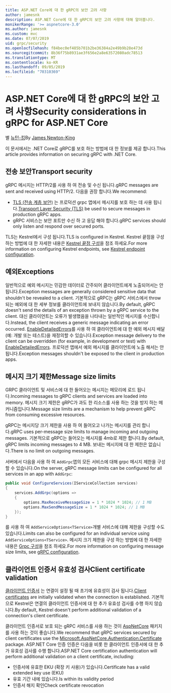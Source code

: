 ```yaml
---
title: ASP.NET Core에 대 한 gRPC의 보안 고려 사항
author: jamesnk
description: ASP.NET Core에 대 한 gRPC의 보안 고려 사항에 대해 알아봅니다.
monikerRange: '>= aspnetcore-3.0'
ms.author: jamesnk
ms.custom: mvc
ms.date: 07/07/2019
uid: grpc/security
ms.openlocfilehash: f84bec0ef485b701b2be36384a2e49b9b28e473d
ms.sourcegitcommit: 8b36f75b8931ae3f656e2a8e63572080adc78513
ms.translationtype: MT
ms.contentlocale: ko-KR
ms.lasthandoff: 09/05/2019
ms.locfileid: "70310369"
---
```

# <a name="security-considerations-in-grpc-for-aspnet-core"></a><span data-ttu-id="6a34b-103">ASP.NET Core에 대 한 gRPC의 보안 고려 사항</span><span class="sxs-lookup"><span data-stu-id="6a34b-103">Security considerations in gRPC for ASP.NET Core</span></span>

<span data-ttu-id="6a34b-104">별 [뉴턴-킹](https://twitter.com/jamesnk)</span><span class="sxs-lookup"><span data-stu-id="6a34b-104">By [James Newton-King](https://twitter.com/jamesnk)</span></span>

<span data-ttu-id="6a34b-105">이 문서에서는 .NET Core로 gRPC를 보호 하는 방법에 대 한 정보를 제공 합니다.</span><span class="sxs-lookup"><span data-stu-id="6a34b-105">This article provides information on securing gRPC with .NET Core.</span></span>

## <a name="transport-security"></a><span data-ttu-id="6a34b-106">전송 보안</span><span class="sxs-lookup"><span data-stu-id="6a34b-106">Transport security</span></span>

<span data-ttu-id="6a34b-107">gRPC 메시지는 HTTP/2를 사용 하 여 전송 및 수신 됩니다.</span><span class="sxs-lookup"><span data-stu-id="6a34b-107">gRPC messages are sent and received using HTTP/2.</span></span> <span data-ttu-id="6a34b-108">다음을 권장 합니다.</span><span class="sxs-lookup"><span data-stu-id="6a34b-108">We recommend:</span></span>

* <span data-ttu-id="6a34b-109">[TLS (전송 계층 보안)](https://tools.ietf.org/html/rfc5246) 는 프로덕션 grpc 앱에서 메시지를 보호 하는 데 사용 됩니다.</span><span class="sxs-lookup"><span data-stu-id="6a34b-109">[Transport Layer Security (TLS)](https://tools.ietf.org/html/rfc5246) be used to secure messages in production gRPC apps.</span></span>
* <span data-ttu-id="6a34b-110">gRPC 서비스는 보안 포트만 수신 하 고 응답 해야 합니다.</span><span class="sxs-lookup"><span data-stu-id="6a34b-110">gRPC services should only listen and respond over secured ports.</span></span>

<span data-ttu-id="6a34b-111">TLS는 Kestrel에서 구성 됩니다.</span><span class="sxs-lookup"><span data-stu-id="6a34b-111">TLS is configured in Kestrel.</span></span> <span data-ttu-id="6a34b-112">Kestrel 끝점을 구성 하는 방법에 대 한 자세한 내용은 [Kestrel 끝점 구성](xref:fundamentals/servers/kestrel#endpoint-configuration)을 참조 하세요.</span><span class="sxs-lookup"><span data-stu-id="6a34b-112">For more information on configuring Kestrel endpoints, see [Kestrel endpoint configuration](xref:fundamentals/servers/kestrel#endpoint-configuration).</span></span>

## <a name="exceptions"></a><span data-ttu-id="6a34b-113">예외</span><span class="sxs-lookup"><span data-stu-id="6a34b-113">Exceptions</span></span>

<span data-ttu-id="6a34b-114">일반적으로 예외 메시지는 민감한 데이터로 간주되어 클라이언트에게 노출되어서는 안 됩니다.</span><span class="sxs-lookup"><span data-stu-id="6a34b-114">Exception messages are generally considered sensitive data that shouldn't be revealed to a client.</span></span> <span data-ttu-id="6a34b-115">기본적으로 gRPC는 gRPC 서비스에서 throw 되는 예외에 대 한 세부 정보를 클라이언트에 보내지 않습니다.</span><span class="sxs-lookup"><span data-stu-id="6a34b-115">By default, gRPC doesn't send the details of an exception thrown by a gRPC service to the client.</span></span> <span data-ttu-id="6a34b-116">대신 클라이언트는 오류가 발생했음을 나타내는 일반적인 메시지를 수신합니다.</span><span class="sxs-lookup"><span data-stu-id="6a34b-116">Instead, the client receives a generic message indicating an error occurred.</span></span> <span data-ttu-id="6a34b-117">[EnableDetailedErrors](xref:grpc/configuration#configure-services-options)를 사용 하 여 클라이언트에 대 한 예외 메시지 배달 (예: 개발 또는 테스트)을 재정의할 수 있습니다.</span><span class="sxs-lookup"><span data-stu-id="6a34b-117">Exception message delivery to the client can be overridden (for example, in development or test) with [EnableDetailedErrors](xref:grpc/configuration#configure-services-options).</span></span> <span data-ttu-id="6a34b-118">프로덕션 앱에서 예외 메시지를 클라이언트에 노출 해서는 안 됩니다.</span><span class="sxs-lookup"><span data-stu-id="6a34b-118">Exception messages shouldn't be exposed to the client in production apps.</span></span>

## <a name="message-size-limits"></a><span data-ttu-id="6a34b-119">메시지 크기 제한</span><span class="sxs-lookup"><span data-stu-id="6a34b-119">Message size limits</span></span>

<span data-ttu-id="6a34b-120">GRPC 클라이언트 및 서비스에 대 한 들어오는 메시지는 메모리에 로드 됩니다.</span><span class="sxs-lookup"><span data-stu-id="6a34b-120">Incoming messages to gRPC clients and services are loaded into memory.</span></span> <span data-ttu-id="6a34b-121">메시지 크기 제한은 gRPC가 과도 한 리소스를 사용 하는 것을 방지 하는 메커니즘입니다.</span><span class="sxs-lookup"><span data-stu-id="6a34b-121">Message size limits are a mechanism to help prevent gRPC from consuming excessive resources.</span></span>

<span data-ttu-id="6a34b-122">gRPC는 메시지당 크기 제한을 사용 하 여 들어오고 나가는 메시지를 관리 합니다.</span><span class="sxs-lookup"><span data-stu-id="6a34b-122">gRPC uses per-message size limits to manage incoming and outgoing messages.</span></span> <span data-ttu-id="6a34b-123">기본적으로 gRPC는 들어오는 메시지를 4mb로 제한 합니다.</span><span class="sxs-lookup"><span data-stu-id="6a34b-123">By default, gRPC limits incoming messages to 4 MB.</span></span> <span data-ttu-id="6a34b-124">보내는 메시지에 대 한 제한은 없습니다.</span><span class="sxs-lookup"><span data-stu-id="6a34b-124">There is no limit on outgoing messages.</span></span>

<span data-ttu-id="6a34b-125">서버에서 다음을 사용 하 여 `AddGrpc`앱의 모든 서비스에 대해 grpc 메시지 제한을 구성할 수 있습니다.</span><span class="sxs-lookup"><span data-stu-id="6a34b-125">On the server, gRPC message limits can be configured for all services in an app with `AddGrpc`:</span></span>

```csharp
public void ConfigureServices(IServiceCollection services)
{
    services.AddGrpc(options =>
    {
        options.MaxReceiveMessageSize = 1 * 1024 * 1024; // 1 MB
        options.MaxSendMessageSize = 1 * 1024 * 1024; // 1 MB
    });
}
```

<span data-ttu-id="6a34b-126">를 사용 하 여 `AddServiceOptions<TService>`개별 서비스에 대해 제한을 구성할 수도 있습니다.</span><span class="sxs-lookup"><span data-stu-id="6a34b-126">Limits can also be configured for an individual service using `AddServiceOptions<TService>`.</span></span> <span data-ttu-id="6a34b-127">메시지 크기 제한을 구성 하는 방법에 대 한 자세한 내용은 [Grpc 구성](xref:grpc/configuration)을 참조 하세요.</span><span class="sxs-lookup"><span data-stu-id="6a34b-127">For more information on configuring message size limits, see [gRPC configuration](xref:grpc/configuration).</span></span>

## <a name="client-certificate-validation"></a><span data-ttu-id="6a34b-128">클라이언트 인증서 유효성 검사</span><span class="sxs-lookup"><span data-stu-id="6a34b-128">Client certificate validation</span></span>

<span data-ttu-id="6a34b-129">[클라이언트 인증서](https://tools.ietf.org/html/rfc5246#section-7.4.4) 는 연결이 설정 될 때 초기에 유효성이 검사 됩니다.</span><span class="sxs-lookup"><span data-stu-id="6a34b-129">[Client certificates](https://tools.ietf.org/html/rfc5246#section-7.4.4) are initially validated when the connection is established.</span></span> <span data-ttu-id="6a34b-130">기본적으로 Kestrel은 연결의 클라이언트 인증서에 대 한 추가 유효성 검사를 수행 하지 않습니다.</span><span class="sxs-lookup"><span data-stu-id="6a34b-130">By default, Kestrel doesn't perform additional validation of a connection's client certificate.</span></span>

<span data-ttu-id="6a34b-131">클라이언트 인증서로 보호 되는 gRPC 서비스를 사용 하는 것이 [AspNetCore](xref:security/authentication/certauth) 패키지를 사용 하는 것이 좋습니다.</span><span class="sxs-lookup"><span data-stu-id="6a34b-131">We recommend that gRPC services secured by client certificates use the [Microsoft.AspNetCore.Authentication.Certificate](xref:security/authentication/certauth) package.</span></span> <span data-ttu-id="6a34b-132">ASP.NET Core 인증 인증은 다음을 비롯 한 클라이언트 인증서에 대 한 추가 유효성 검사를 수행 합니다.</span><span class="sxs-lookup"><span data-stu-id="6a34b-132">ASP.NET Core certification authentication will perform additional validation on a client certificate, including:</span></span>

* <span data-ttu-id="6a34b-133">인증서에 유효한 EKU (확장 키 사용)가 있습니다.</span><span class="sxs-lookup"><span data-stu-id="6a34b-133">Certificate has a valid extended key use (EKU)</span></span>
* <span data-ttu-id="6a34b-134">유효 기간 내에 있습니다.</span><span class="sxs-lookup"><span data-stu-id="6a34b-134">Is within its validity period</span></span>
* <span data-ttu-id="6a34b-135">인증서 해지 확인</span><span class="sxs-lookup"><span data-stu-id="6a34b-135">Check certificate revocation</span></span>
